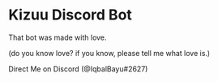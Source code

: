 # Kizuu Discord Bot

That bot was made with love.

(do you know love? if you know, please tell me what love is.)

Direct Me on Discord (@IqbalBayu#2627)